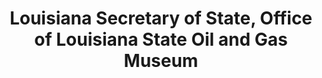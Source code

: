 ---
layout: repo
title: "Louisiana Secretary of State, Office of Louisiana State Oil and Gas Museum"
id: 25048
permalink: repos/25048/
---